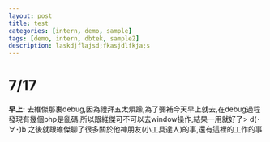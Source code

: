 ```yaml
---
layout: post
title: test
categories: [intern, demo, sample]
tags: [demo, intern, dbtek, sample2]
description: laskdjflajsd;fkasjdlfkja;s
---
```



# 7/17
**早上:**
去維傑那裏debug,因為禮拜五太煩躁,為了彌補今天早上就去,在debug過程發現有幾個php是亂碼,所以跟維傑可不可以去window操作,結果一用就好了> d(･∀･)b
之後就跟維傑聊了很多關於他神朋友(小工具達人)的事,還有這裡的工作的事
